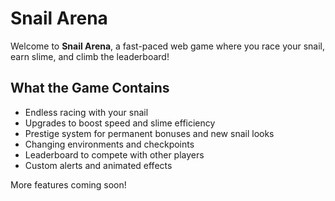 
# Snail Arena

Welcome to **Snail Arena**, a fast-paced web game where you race your snail, earn slime, and climb the leaderboard!

## What the Game Contains
- Endless racing with your snail
- Upgrades to boost speed and slime efficiency
- Prestige system for permanent bonuses and new snail looks
- Changing environments and checkpoints
- Leaderboard to compete with other players
- Custom alerts and animated effects

More features coming soon!